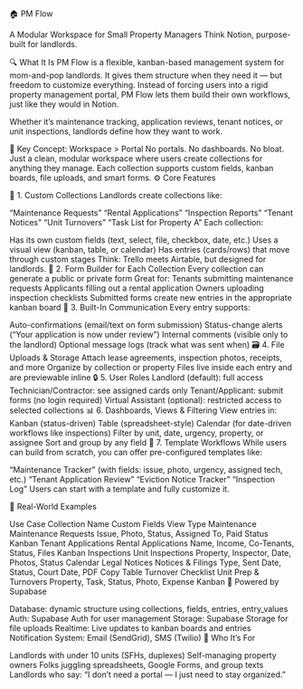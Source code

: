 🏠 PM Flow

A Modular Workspace for Small Property Managers
Think Notion, purpose-built for landlords.

🔍 What It Is
PM Flow is a flexible, kanban-based management system for mom-and-pop landlords. It gives them structure when they need it — but freedom to customize everything. Instead of forcing users into a rigid property management portal, PM Flow lets them build their own workflows, just like they would in Notion.

Whether it’s maintenance tracking, application reviews, tenant notices, or unit inspections, landlords define how they want to work.

🧠 Key Concept: Workspace > Portal
No portals. No dashboards. No bloat.
Just a clean, modular workspace where users create collections for anything they manage.
Each collection supports custom fields, kanban boards, file uploads, and smart forms.
⚙️ Core Features

🧱 1. Custom Collections
Landlords create collections like:

“Maintenance Requests”
“Rental Applications”
“Inspection Reports”
“Tenant Notices”
“Unit Turnovers”
“Task List for Property A”
Each collection:

Has its own custom fields (text, select, file, checkbox, date, etc.)
Uses a visual view (kanban, table, or calendar)
Has entries (cards/rows) that move through custom stages
Think: Trello meets Airtable, but designed for landlords.
📝 2. Form Builder for Each Collection
Every collection can generate a public or private form
Great for:
Tenants submitting maintenance requests
Applicants filling out a rental application
Owners uploading inspection checklists
Submitted forms create new entries in the appropriate kanban board
💬 3. Built-In Communication
Every entry supports:

Auto-confirmations (email/text on form submission)
Status-change alerts (“Your application is now under review”)
Internal comments (visible only to the landlord)
Optional message logs (track what was sent when)
🗃️ 4. File Uploads & Storage
Attach lease agreements, inspection photos, receipts, and more
Organize by collection or property
Files live inside each entry and are previewable inline
🔒 5. User Roles
Landlord (default): full access
Technician/Contractor: see assigned cards only
Tenant/Applicant: submit forms (no login required)
Virtual Assistant (optional): restricted access to selected collections
📊 6. Dashboards, Views & Filtering
View entries in:
Kanban (status-driven)
Table (spreadsheet-style)
Calendar (for date-driven workflows like inspections)
Filter by unit, date, urgency, property, or assignee
Sort and group by any field
🔄 7. Template Workflows
While users can build from scratch, you can offer pre-configured templates like:

“Maintenance Tracker” (with fields: issue, photo, urgency, assigned tech, etc.)
“Tenant Application Review”
“Eviction Notice Tracker”
“Inspection Log”
Users can start with a template and fully customize it.

🧩 Real-World Examples


Use Case	Collection Name	Custom Fields	View Type
Maintenance	Maintenance Requests	Issue, Photo, Status, Assigned To, Paid Status	Kanban
Tenant Applications	Rental Applications	Name, Income, Co-Tenants, Status, Files	Kanban
Inspections	Unit Inspections	Property, Inspector, Date, Photos, Status	Calendar
Legal Notices	Notices & Filings	Type, Sent Date, Status, Court Date, PDF Copy	Table
Turnover Checklist	Unit Prep & Turnovers	Property, Task, Status, Photo, Expense	Kanban
🧱 Powered by Supabase

Database: dynamic structure using collections, fields, entries, entry_values
Auth: Supabase Auth for user management
Storage: Supabase Storage for file uploads
Realtime: Live updates to kanban boards and entries
Notification System: Email (SendGrid), SMS (Twilio)
🎯 Who It’s For

Landlords with under 10 units (SFHs, duplexes)
Self-managing property owners
Folks juggling spreadsheets, Google Forms, and group texts
Landlords who say:
“I don’t need a portal — I just need to stay organized.”
